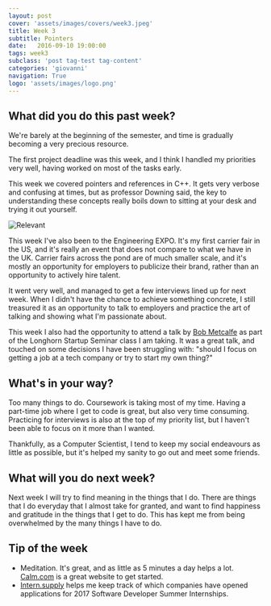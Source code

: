 ```yaml
---
layout: post
cover: 'assets/images/covers/week3.jpeg'
title: Week 3
subtitle: Pointers
date:   2016-09-10 19:00:00
tags: week3
subclass: 'post tag-test tag-content'
categories: 'giovanni'
navigation: True
logo: 'assets/images/logo.png'
---
```


## What did you do this past week?
We're barely at the beginning of the semester, and time is gradually becoming a very precious resource.

The first project deadline was this week, and I think I handled my priorities very well, having worked on most of the tasks early.

This week we covered pointers and references in C++. It gets very verbose and confusing at times, but as professor Downing said, the key to understanding these concepts really boils down to sitting at your desk and trying it out yourself.

![Relevant ](https://imgs.xkcd.com/comics/pointers.png)

This week I've also been to the Engineering EXPO. It's my first carrier fair in the US, and it's really an event that does not compare to what we have in the UK. Carrier fairs across the pond are of much smaller scale, and it's mostly an opportunity for employers to publicize their brand, rather than an opportunity to actively hire talent.

It went very well, and managed to get a few interviews lined up for next week. When I didn't have the chance to achieve something concrete, I still treasured it as an opportunity to talk to employers and practice the art of talking and showing what I'm passionate about.

This week I also had the opportunity to attend a talk by [Bob Metcalfe](https://en.wikipedia.org/wiki/Robert_Metcalfe) as part of the Longhorn Startup Seminar class I am taking. It was a great talk, and touched on some decisions I have been struggling with: "should I focus on getting a job at a tech company or try to start my own thing?"


## What's in your way?
Too many things to do. Coursework is taking most of my time. Having a part-time job where I get to code is great, but also very time consuming. Practicing for interviews is also at the top of my priority list, but I haven't been able to focus on it more than I wanted.

Thankfully, as a Computer Scientist, I tend to keep my social endeavours as little as possible, but it's helped my sanity to go out and meet some friends.

## What will you do next week?
Next week I will try to find meaning in the things that I do. There are things that I do everyday that I almost take for granted, and want to find happiness and gratitude in the things that I get to do. This has kept me from being overwhelmed by the many things I have to do.

## Tip of the week
- Meditation. It's great, and as little as 5 minutes a day helps a lot. [Calm.com](https://www.calm.com/) is a great website to get started.
- [Intern.supply](intern.supply) helps me keep track of which companies have opened applications for 2017 Software Developer Summer Internships.